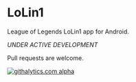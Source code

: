 LoLin1
======

League of Legends LoLin1 app for Android.

*UNDER ACTIVE DEVELOPMENT*

Pull requests are welcome.

[![githalytics.com alpha](https://cruel-carlota.pagodabox.com/12e1dcb28e743d5c7e49e6645c60a175 "githalytics.com")](http://githalytics.com/Stoyicker/LoLin1)
